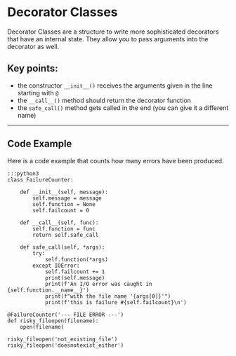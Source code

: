 
# Decorator Classes

Decorator Classes are a structure to write more sophisticated decorators that have an internal state.
They allow you to pass arguments into the decorator as well.

## Key points:

* the constructor `__init__()` receives the arguments given in the line starting with `@`
* the `__call__()` method should return the decorator function
* the `safe_call()` method gets called in the end (you can give it a different name)

----

## Code Example

Here is a code example that counts how many errors have been produced.

    :::python3
    class FailureCounter:

        def __init__(self, message):
            self.message = message
            self.function = None
            self.failcount = 0

        def __call__(self, func):
            self.function = func
            return self.safe_call

        def safe_call(self, *args):
            try:
                self.function(*args)
            except IOError:
                self.failcount += 1
                print(self.message)
                print(f'An I/O error was caught in {self.function.__name__}')
                print(f"with the file name '{args[0]}'")
                print(f'this is failure #{self.failcount}\n')

    @FailureCounter('--- FILE ERROR ---')
    def risky_fileopen(filename):
        open(filename)

    risky_fileopen('not_existing_file')
    risky_fileopen('doesnotexist_either')
